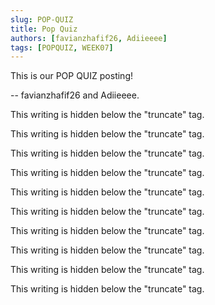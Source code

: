 ```yaml
---
slug: POP-QUIZ
title: Pop Quiz
authors: [favianzhafif26, Adiieeee]
tags: [POPQUIZ, WEEK07]
---
```


This is our POP QUIZ posting!

-- favianzhafif26 and Adiieeee.

<!--truncate-->

This writing is hidden below the "truncate" tag.

This writing is hidden below the "truncate" tag.

This writing is hidden below the "truncate" tag.

This writing is hidden below the "truncate" tag.

This writing is hidden below the "truncate" tag.

This writing is hidden below the "truncate" tag.

This writing is hidden below the "truncate" tag.

This writing is hidden below the "truncate" tag.

This writing is hidden below the "truncate" tag.

This writing is hidden below the "truncate" tag.